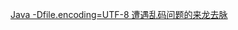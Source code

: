 

[Java -Dfile.encoding=UTF-8  遭遇乱码问题的来龙去脉](http://blog.sina.com.cn/s/blog_4ce8808d0101d0i1.html)




